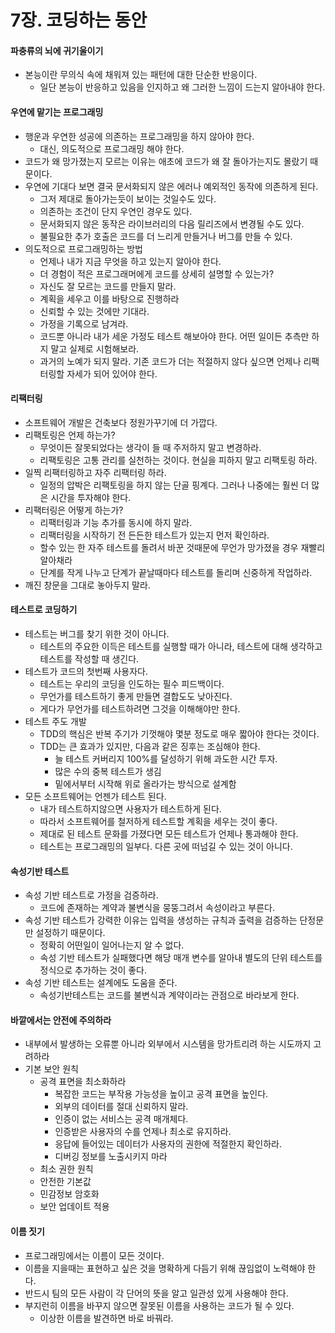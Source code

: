 # 7장. 코딩하는 동안

#### 파충류의 뇌에 귀기울이기

* 본능이란 무의식 속에 채워져 있는 패턴에 대한 단순한 반응이다.
  * 일단 본능이 반응하고 있음을 인지하고 왜 그러한 느낌이 드는지 알아내야 한다.

#### 우연에 맡기는 프로그래밍

* 행운과 우연한 성공에 의존하는 프로그래밍을 하지 않아야 한다.
  * 대신, 의도적으로 프로그래밍 해야 한다.
* 코드가 왜 망가졌는지 모르는 이유는 애초에 코드가 왜 잘 돌아가는지도 몰랐기 때문이다.
* 우연에 기대다 보면 결국 문서화되지 않은 에러나 예외적인 동작에 의존하게 된다.
  * 그저 제대로 돌아가는듯이 보이는 것일수도 있다.
  * 의존하는 조건이 단지 우연인 경우도 있다.
  * 문서화되지 않은 동작은 라이브러리의 다음 릴리즈에서 변경될 수도 있다.
  * 불필요한 추가 호출은 코드를 더 느리게 만들거나 버그를 만들 수 있다.
* 의도적으로 프로그래밍하는 방법
  * 언제나 내가 지금 무엇을 하고 있는지 알아야 한다.
  * 더 경험이 적은 프로그래머에게 코드를 상세히 설명할 수 있는가?
  * 자신도 잘 모르는 코드를 만들지 말라.
  * 계획을 세우고 이를 바탕으로 진행하라
  * 신뢰할 수 있는 것에만 기대라.
  * 가정을 기록으로 남겨라.
  * 코드뿐 아니라 내가 세운 가정도 테스트 해보아야 한다. 어떤 일이든 추측만 하지 말고 실제로 시험해보라.
  * 과거의 노예가 되지 말라. 기존 코드가 더는 적절하지 않다 싶으면 언제나 리팩터링할 자세가 되어 있어야 한다.

#### 리팩터링

* 소프트웨어 개발은 건축보다 정원가꾸기에 더 가깝다.
* 리팩토링은 언제 하는가?
  * 무엇이든 잘못되었다는 생각이 들 때 주저하지 말고 변경하라.
  * 리팩토링은 고통 관리를 실천하는 것이다. 현실을 피하지 말고 리팩토링 하라.
* 일찍 리팩터링하고 자주 리팩터링 하라.
  * 일정의 압박은 리팩토링을 하지 않는 단골 핑계다. 그러나 나중에는 훨씬 더 많은 시간을 투자해야 한다.
* 리팩터링은 어떻게 하는가?
  * 리팩터링과 기능 추가를 동시에 하지 말라.
  * 리팩터링을 시작하기 전 든든한 테스트가 있는지 먼저 확인하라.
  * 할수 있는 한 자주 테스트를 돌려서 바꾼 것때문에 무언가 망가졌을 경우 재빨리 알아채라
  * 단계를 작게 나누고 단계가 끝날때마다 테스트를 돌리며 신중하게 작업하라.
* 깨진 창문을 그대로 놓아두지 말라.

#### 테스트로 코딩하기

* 테스트는 버그를 찾기 위한 것이 아니다.
  * 테스트의 주요한 이득은 테스트를 실행할 때가 아니라, 테스트에 대해 생각하고 테스트를 작성할 때 생긴다.
* 테스트가 코드의 첫번째 사용자다.
  * 테스트는 우리의 코딩을 인도하는 필수 피드백이다.
  * 무언가를 테스트하기 좋게 만들면 결합도도 낮아진다.
  * 게다가 무언가를 테스트하려면 그것을 이해해야만 한다.
* 테스트 주도 개발
  * TDD의 핵심은 반복 주기가 기껏해야 몇분 정도로 매우 짧아야 한다는 것이다.
  * TDD는 큰 효과가 있지만, 다음과 같은 징후는 조심해야 한다.
    * 늘 테스트 커버리지 100%를 달성하기 위해 과도한 시간 투자.
    * 많은 수의 중복 테스트가 생김
    * 밑에서부터 시작해 위로 올라가는 방식으로 설계함
* 모든 소프트웨어는 언젠가 테스트 된다.
  * 내가 테스트하지않으면 사용자가 테스트하게 된다.
  * 따라서 소프트웨어를 철저하게 테스트할 계획을 세우는 것이 좋다.
  * 제대로 된 테스트 문화를 가졌다면 모든 테스트가 언제나 통과해야 한다.
  * 테스트는 프로그래밍의 일부다. 다른 곳에 떠넘길 수 있는 것이 아니다.

#### 속성기반 테스트

* 속성 기반 테스트로 가정을 검증하라.
  * 코드에 존재하는 계약과 불변식을 뭉뚱그려서 속성이라고 부른다.
* 속성 기반 테스트가 강력한 이유는 입력을 생성하는 규칙과 출력을 검증하는 단정문만 설정하기 때문이다.
  * 정확히 어떤일이 일어나는지 알 수 없다.
  * 속성 기반 테스트가 실패했다면 해당 매개 변수를 알아내 별도의 단위 테스트를 정식으로 추가하는 것이 좋다.
* 속성 기반 테스트는 설계에도 도움을 준다.
  * 속성기반테스트는 코드를 불변식과 계약이라는 관점으로 바라보게 한다.

#### 바깥에서는 안전에 주의하라

* 내부에서 발생하는 오류뿐 아니라 외부에서 시스템을 망가트리려 하는 시도까지 고려하라
* 기본 보안 원칙
  * 공격 표면을 최소화하라
    * 복잡한 코드는 부작용 가능성을 높이고 공격 표면을 높인다.
    * 외부의 데이터를 절대 신뢰하지 말라.
    * 인증이 없는 서비스는 공격 매개체다.
    * 인증받은 사용자의 수를 언제나 최소로 유지하라.
    * 응답에 들어있는 데이터가 사용자의 권한에 적절한지 확인하라.
    * 디버깅 정보를 노출시키지 마라
  * 최소 권한 원칙
  * 안전한 기본값
  * 민감정보 암호화
  * 보안 업데이트 적용

#### 이름 짓기

* 프로그래밍에서는 이름이 모든 것이다.
* 이름을 지을때는 표현하고 싶은 것을 명확하게 다듬기 위해 끊임없이 노력해야 한다.
* 반드시 팀의 모든 사람이 각 단어의 뜻을 알고 일관성 있게 사용해야 한다.
* 부지런히 이름을 바꾸지 않으면 잘못된 이름을 사용하는 코드가 될 수 있다.
  * 이상한 이름을 발견하면 바로 바꿔라.

